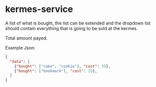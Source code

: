 # kermes-service

A list of what is bought, the list can be extended and the dropdown list should contain everything that is going to be sold at the kermes. 

Total amount payed.

Example Json:

```json
{
  "data": [
    {"bought": ["cake", "cookie"], "cost": 35},
    {"bought": ["bookmark"], "cost": 15},
  ]
}
```
    
